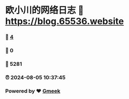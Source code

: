 # 欧小川的网络日志 :link: https://blog.65536.website 
### :page_facing_up: [4](https://blog.65536.website/tag.html) 
### :speech_balloon: 0 
### :hibiscus: 5281 
### :alarm_clock: 2024-08-05 10:37:45 
### Powered by :heart: [Gmeek](https://github.com/Meekdai/Gmeek)
